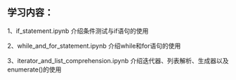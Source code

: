 ## 学习内容：
1、if_statement.ipynb  介绍条件测试与if语句的使用

2、while_and_for_statement.ipynb  介绍while和for语句的使用

3、iterator_and_list_comprehension.ipynb  介绍迭代器、列表解析、生成器以及enumerate()的使用
